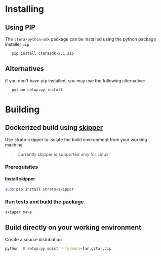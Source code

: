 # Installing
## Using PIP
The `ctera-python-sdk` package can be installed using the python package installer `pip`

```bash
   pip install cterasdk-3.1.zip
```
## Alternatives
If you don't have `pip` installed, you may use the following alternative:

```bash
   python setup.py install
```

# Building

## Dockerized build using [skipper](https://github.com/Stratoscale/skipper)

Use strato-skipper to isolate the build environment from your working machine

> Currently skipper is supported only for Linux

### Prerequisites

#### Install skipper
```bash
sudo pip install strato-skipper
```
### Run tests and build the package
```bash
skipper make
```
## Build directly on your working environment
Create a source distribution

```bash
python -B setup.py sdist --formats=tar,gztar,zip
```
